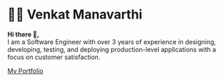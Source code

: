 <h1>👨‍💻 Venkat Manavarthi</h1>
<strong>Hi there 👋,</strong><br>
I am a Software Engineer with over 3 years of experience in designing, developing, testing, and deploying production-level applications with a focus on customer satisfaction.



<a href="https://wwww.venkatmanav.com">My Portfolio</a>

